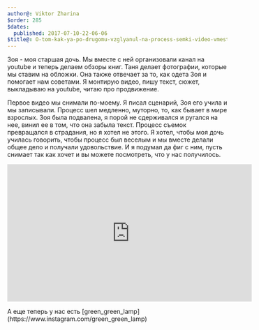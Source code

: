 ```yaml
---
author@: Viktor Zharina
$order: 285
$dates:
  published: 2017-07-10-22-06-06
$title@: O-tom-kak-ya-po-drugomu-vzglyanul-na-process-semki-video-vmeste-s-Zoey
---
```

Зоя - моя старшая дочь. Мы вместе с ней организовали канал на youtube и теперь делаем обзоры книг. Таня делает фотографии, которые мы ставим на обложки. Она также отвечает за то, как одета Зоя и помогает нам советами. Я монтирую видео, пишу текст, сюжет, выкладываю на youtube, читаю про продвижение. 

Первое видео мы снимали по-моему. Я писал сценарий, Зоя его учила и мы записывали. Процесс шел медленно, муторно, то, как бывает в мире взрослых. Зоя была подвалена, я порой не сдерживался и ругался на нее, винил ее в том, что она забыла текст. Процесс съемок превращался в страдания, но я хотел не этого. Я хотел, чтобы моя дочь училась говорить, чтобы процесс был веселым и мы вместе делали общее дело и получали удовольствие.
 И я подумал да фиг с ним, пусть снимает так как хочет и вы можете посмотреть, что у нас получилось.
<p>
  <div class="videoWrapper">
    <iframe width="560" height="315" src="https://www.youtube.com/embed/tBwPKy-5Tt4" frameborder="0" allowfullscreen></iframe>
  </div>
</p>
А еще теперь у нас есть [green_green_lamp](https://www.instagram.com/green_green_lamp)

